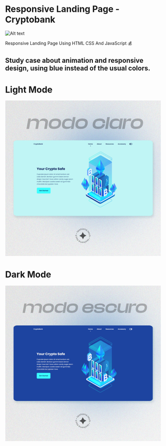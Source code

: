 # Responsive Landing Page - Cryptobank
![Alt text](img/files/Crypto-Bank-Video.gif "Home")

Responsive Landing Page Using HTML CSS And JavaScript 💰 

## Study case about animation and responsive design, using blue instead of the usual colors.

# Light Mode
![Alt text](img/files/modoclaro.png "Home")

# Dark Mode
![Alt text](img/files/modoescuro.png "Home")